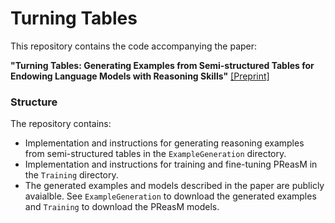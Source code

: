 # Turning Tables


This repository contains the code accompanying the paper:

**"Turning Tables: Generating Examples from Semi-structured Tables for Endowing Language Models with Reasoning Skills"** [[Preprint]](https://arxiv.org/abs/2107.07261)

### Structure
The repository contains:
* Implementation and instructions for generating reasoning examples from semi-structured tables in the `ExampleGeneration` directory.
* Implementation and instructions for training and fine-tuning PReasM in the `Training` directory.
* The generated examples and models described in the paper are publicly avaialble. See `ExampleGeneration` to download the generated examples and `Training` to download the PReasM models.
